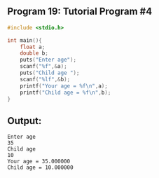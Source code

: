 ## Program 19: Tutorial Program #4
```c
#include <stdio.h>

int main(){
    float a;
    double b;
    puts("Enter age");
    scanf("%f",&a);
    puts("Child age ");
    scanf("%lf",&b);
    printf("Your age = %f\n",a);
    printf("Child age = %f\n",b);
}
```
## Output:
```
Enter age
35
Child age
10
Your age = 35.000000
Child age = 10.000000
```

